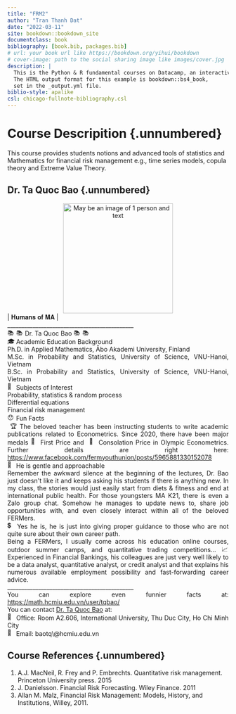 ```yaml
--- 
title: "FRM2"
author: "Tran Thanh Dat"
date: "2022-03-11"
site: bookdown::bookdown_site
documentclass: book
bibliography: [book.bib, packages.bib]
# url: your book url like https://bookdown.org/yihui/bookdown
# cover-image: path to the social sharing image like images/cover.jpg
description: |
  This is the Python & R fundamental courses on Datacamp, an interactive learning platform.
  The HTML output format for this example is bookdown::bs4_book,
  set in the _output.yml file.
biblio-style: apalike
csl: chicago-fullnote-bibliography.csl
---
```





# Course Descripition {.unnumbered}

This course provides students notions and advanced tools of statistics
and Mathematics for financial risk management e.g., time series
models, copula theory and Extreme Value Theory.

## Dr. Ta Quoc Bao {.unnumbered}

<center>
<img height="250" width="250" alt="May be an image of 1 person and text" class="i09qtzwb n7fi1qx3 datstx6m pmk7jnqg j9ispegn kr520xx4 k4urcfbm bixrwtb6" referrerpolicy="origin-when-cross-origin" src="https://scontent.fsgn2-5.fna.fbcdn.net/v/t39.30808-6/262514193_6574508332622705_1931316700181913638_n.jpg?stp=dst-jpg_s1080x2048&amp;_nc_cat=102&amp;ccb=1-5&amp;_nc_sid=730e14&amp;_nc_ohc=h5xDt6KP8YsAX9B8ybG&amp;tn=ygydJ9OTixIIhFzF&amp;_nc_ht=scontent.fsgn2-5.fna&amp;oh=00_AT9iwkgtS1hBzMcdlHseqXG0luEtBFp9ruKNZbvswIcmUw&amp;oe=622BE8A4">
</center>


<div dir="auto" style="text-align: justify;">| 𝐇𝐮𝐦𝐚𝐧𝐬 𝐨𝐟 𝐌𝐀 |
</div>
<div dir="auto" style="text-align: justify;">_____________________________________________
</div>
<div dir="auto" style="text-align: justify;">
<span class="pq6dq46d tbxw36s4 knj5qynh kvgmc6g5 ditlmg2l oygrvhab nvdbi5me sf5mxxl7 gl3lb2sf hhz5lgdu">
<img height="16" width="16" alt="📚" referrerpolicy="origin-when-cross-origin" src="https://static.xx.fbcdn.net/images/emoji.php/v9/te8/2/16/1f4da.png">
</span>
<span class="pq6dq46d tbxw36s4 knj5qynh kvgmc6g5 ditlmg2l oygrvhab nvdbi5me sf5mxxl7 gl3lb2sf hhz5lgdu">
<img height="16" width="16" alt="📚" referrerpolicy="origin-when-cross-origin" src="https://static.xx.fbcdn.net/images/emoji.php/v9/te8/2/16/1f4da.png">
</span> Dr. Ta Quoc Bao
<span class="pq6dq46d tbxw36s4 knj5qynh kvgmc6g5 ditlmg2l oygrvhab nvdbi5me sf5mxxl7 gl3lb2sf hhz5lgdu">
<img height="16" width="16" alt="📚" referrerpolicy="origin-when-cross-origin" src="https://static.xx.fbcdn.net/images/emoji.php/v9/te8/2/16/1f4da.png">
</span>
<span class="pq6dq46d tbxw36s4 knj5qynh kvgmc6g5 ditlmg2l oygrvhab nvdbi5me sf5mxxl7 gl3lb2sf hhz5lgdu">
<img height="16" width="16" alt="📚" referrerpolicy="origin-when-cross-origin" src="https://static.xx.fbcdn.net/images/emoji.php/v9/te8/2/16/1f4da.png">
</span>
</div>
<div dir="auto" style="text-align: justify;">
<span class="pq6dq46d tbxw36s4 knj5qynh kvgmc6g5 ditlmg2l oygrvhab nvdbi5me sf5mxxl7 gl3lb2sf hhz5lgdu">
<img height="16" width="16" alt="🎓" referrerpolicy="origin-when-cross-origin" src="https://static.xx.fbcdn.net/images/emoji.php/v9/tc4/2/16/1f393.png">
</span> Academic Education Background
</div>
<div dir="auto" style="text-align: justify;">Ph.D. in Applied Mathematics, Åbo Akademi University, Finland
</div>
<div dir="auto" style="text-align: justify;">M.Sc. in Probability and Statistics, University of Science, VNU-Hanoi, Vietnam
</div>
<div dir="auto" style="text-align: justify;">B.Sc. in Probability and Statistics,  University of Science, VNU-Hanoi, Vietnam
</div>
<div dir="auto" style="text-align: justify;">
<span class="pq6dq46d tbxw36s4 knj5qynh kvgmc6g5 ditlmg2l oygrvhab nvdbi5me sf5mxxl7 gl3lb2sf hhz5lgdu">
<img height="16" width="16" alt="🏫" referrerpolicy="origin-when-cross-origin" src="https://static.xx.fbcdn.net/images/emoji.php/v9/tc7/2/16/1f3eb.png">
</span> Subjects of Interest
</div>
<div dir="auto" style="text-align: justify;">Probability, statistics &amp; random process
</div>
<div dir="auto" style="text-align: justify;">Differential equations
</div>
<div dir="auto" style="text-align: justify;">Financial risk management
</div>
<div dir="auto" style="text-align: justify;"><span class="pq6dq46d tbxw36s4 knj5qynh kvgmc6g5 ditlmg2l oygrvhab nvdbi5me sf5mxxl7 gl3lb2sf hhz5lgdu">
<img height="16" width="16" alt="😯" referrerpolicy="origin-when-cross-origin" src="https://static.xx.fbcdn.net/images/emoji.php/v9/te1/2/16/1f62f.png">
</span>Fun Facts
</div>
<div dir="auto" style="text-align: justify;">️️
<span class="pq6dq46d tbxw36s4 knj5qynh kvgmc6g5 ditlmg2l oygrvhab nvdbi5me sf5mxxl7 gl3lb2sf hhz5lgdu">
<img height="16" width="16" alt="🏆" referrerpolicy="origin-when-cross-origin" src="https://static.xx.fbcdn.net/images/emoji.php/v9/t5d/2/16/1f3c6.png">
</span>The beloved teacher has been instructing students to write academic publications related to Econometrics.
Since 2020, there have been major medals
<span class="pq6dq46d tbxw36s4 knj5qynh kvgmc6g5 ditlmg2l oygrvhab nvdbi5me sf5mxxl7 gl3lb2sf hhz5lgdu">
<img height="16" width="16" alt="🥇" referrerpolicy="origin-when-cross-origin" src="https://static.xx.fbcdn.net/images/emoji.php/v9/t33/2/16/1f947.png">
</span>First Price and ️
<span class="pq6dq46d tbxw36s4 knj5qynh kvgmc6g5 ditlmg2l oygrvhab nvdbi5me sf5mxxl7 gl3lb2sf hhz5lgdu">
<img height="16" width="16" alt="🥉" referrerpolicy="origin-when-cross-origin" src="https://static.xx.fbcdn.net/images/emoji.php/v9/t35/2/16/1f949.png">
</span>Consolation Price in Olympic Econometrics. 
Further details are right here:
<span>
<a class="oajrlxb2 g5ia77u1 qu0x051f esr5mh6w e9989ue4 r7d6kgcz rq0escxv nhd2j8a9 nc684nl6 p7hjln8o kvgmc6g5 cxmmr5t8 oygrvhab hcukyx3x jb3vyjys rz4wbd8a qt6c0cv9 a8nywdso i1ao9s8h esuyzwwr f1sip0of lzcic4wl gpro0wi8 oo9gr5id lrazzd5p" href="https://www.facebook.com/fermyouthunion/posts/5965881330152078?__cft__[0]=AZWcX4ommMdc2Kfs3toou1n98i-YUUd_zjLRL9T7pamlI93pr40EkaNX68mNjJvMFOrgzhVavOfiJqN6xh5wxyJwg3vYtlGQcJ3kHgEY1wvJt7D8n19hv8jyZnRRLKOmHIIAiWvWytElsYecds310chT&amp;__tn__=-UK-R" role="link" tabindex="0">https://www.facebook.com/fermyouthunion/posts/5965881330152078
</a>
</span>
</div>
<div dir="auto" style="text-align: justify;">
<span class="pq6dq46d tbxw36s4 knj5qynh kvgmc6g5 ditlmg2l oygrvhab nvdbi5me sf5mxxl7 gl3lb2sf hhz5lgdu">
<img height="16" width="16" alt="💝" referrerpolicy="origin-when-cross-origin" src="https://static.xx.fbcdn.net/images/emoji.php/v9/tb6/2/16/1f49d.png">
</span>He is gentle and approachable
</div>
<div dir="auto" style="text-align: justify;">Remember the awkward silence at the beginning of the lectures, Dr. Bao just doesn&#39;t like it and keeps asking his students if there is anything new. In my class, the stories would just easily start from diets & fitness and end at international public health.
For those youngsters MA K21, there is even a Zalo group chat. Somehow he manages to update news to, share job opportunities with, and even closely interact within all of the beloved FERMers.
</div>
<div dir="auto" style="text-align: justify;">
<span class="pq6dq46d tbxw36s4 knj5qynh kvgmc6g5 ditlmg2l oygrvhab nvdbi5me sf5mxxl7 gl3lb2sf hhz5lgdu">
<img height="16" width="16" alt="💲" referrerpolicy="origin-when-cross-origin" src="https://static.xx.fbcdn.net/images/emoji.php/v9/tfb/2/16/1f4b2.png">
</span>Yes he is, he is just into giving proper guidance to those who are not quite sure about their own career path.
</div>
<div dir="auto" style="text-align: justify;">Being a FERMers, I usually come across his education online courses, outdoor summer camps, and quantitative trading competitions...
<span class="pq6dq46d tbxw36s4 knj5qynh kvgmc6g5 ditlmg2l oygrvhab nvdbi5me sf5mxxl7 gl3lb2sf hhz5lgdu">
<img height="16" width="16" alt="📈" referrerpolicy="origin-when-cross-origin" src="https://static.xx.fbcdn.net/images/emoji.php/v9/ta0/2/16/1f4c8.png">
</span>Experienced in Financial Bankings, his colleagues are just very well likely to be a data analyst, quantitative analyst, or credit analyst and that explains his numerous available employment possibility and fast-forwarding career advice.
</div>
<div dir="auto" style="text-align: justify;">_____________________________________________
</div>
<div dir="auto" style="text-align: justify;">You can explore even funnier facts at:
<span>
<a class="oajrlxb2 g5ia77u1 qu0x051f esr5mh6w e9989ue4 r7d6kgcz rq0escxv nhd2j8a9 nc684nl6 p7hjln8o kvgmc6g5 cxmmr5t8 oygrvhab hcukyx3x jb3vyjys rz4wbd8a qt6c0cv9 a8nywdso i1ao9s8h esuyzwwr f1sip0of lzcic4wl gpro0wi8 py34i1dx" href="https://math.hcmiu.edu.vn/user/tqbao/?fbclid=IwAR1D1E06e1EqUZcgDbhetnD0MMR0h0haX4jUt3nOnmdAwJtdNF9ytconlUI" rel="nofollow noopener" role="link" tabindex="0" target="_blank">https://math.hcmiu.edu.vn/user/tqbao/
</a>
</span>
</div>
<div dir="auto" style="text-align: justify;">You can contact <a href="https://www.facebook.com/taquoc.bao" target="_blank">Dr. Ta Quoc Bao</a> at:
</div>
<div dir="auto" style="text-align: justify;">
<span class="pq6dq46d tbxw36s4 knj5qynh kvgmc6g5 ditlmg2l oygrvhab nvdbi5me sf5mxxl7 gl3lb2sf hhz5lgdu">
<img height="16" width="16" alt="📌" referrerpolicy="origin-when-cross-origin" src="https://static.xx.fbcdn.net/images/emoji.php/v9/t4b/2/16/1f4cc.png">
</span> Office: Room A2.606, International University, Thu Duc City, Ho Chi Minh City
</div>
<div dir="auto" style="text-align: justify;">
<span class="pq6dq46d tbxw36s4 knj5qynh kvgmc6g5 ditlmg2l oygrvhab nvdbi5me sf5mxxl7 gl3lb2sf hhz5lgdu">
<img height="16" width="16" alt="📌" referrerpolicy="origin-when-cross-origin" src="https://static.xx.fbcdn.net/images/emoji.php/v9/t4b/2/16/1f4cc.png">
</span> Email: baotq\@hcmiu.edu.vn
</div>

## Course References {.unnumbered}

1. A.J. MacNeil, R. Frey and P. Embrechts. Quantitative risk
management. Princeton University press. 2015
2. J. Danielsson. Financial Risk Forecasting. Wiley Finance. 2011
3. Allan M. Malz, Financial Risk Management: Models, History, and
Institutions, Willey, 2011.
